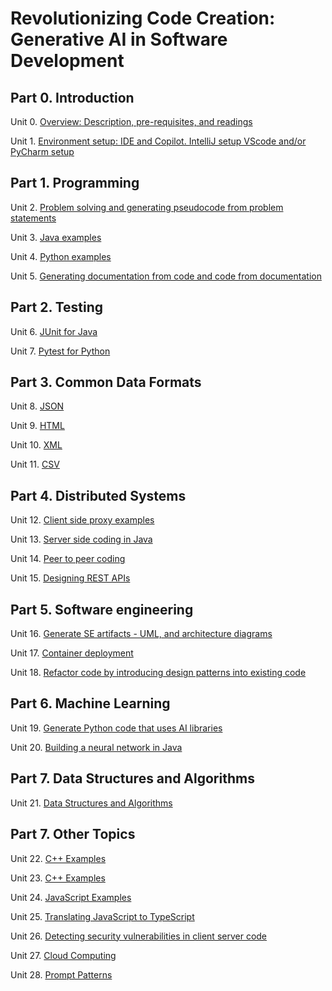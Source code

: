 # Revolutionizing Code Creation: Generative AI in Software Development


## Part 0. Introduction

Unit 0. [Overview: Description, pre-requisites, and readings](./Unit00-Overview)

Unit 1. [Environment setup: IDE and Copilot. IntelliJ setup VScode and/or PyCharm setup](./Unit01-Environment-Setup)



## Part 1. Programming

Unit 2. [Problem solving and generating pseudocode from problem statements](./Unit02-Problem-Soving-And-Pseudocode)

Unit 3. [Java examples](Unit03-Java-Examples)

Unit 4. [Python examples](Unit04-Python-Examples)

Unit 5. [Generating documentation from code and code from documentation](./Unit05-Generating-Documentation-From-Code-And-Code-From-Documentation)

## Part 2. Testing

Unit 6. [JUnit for Java](./Unit06-JUnit-For-Java)

Unit 7. [Pytest for Python](./Unit07-Pytest-For-Python)

## Part 3. Common Data Formats

Unit 8. [JSON](./Unit08-JSON)

Unit 9. [HTML](./Unit09-HTML)

Unit 10. [XML](./Unit10-XML)

Unit 11. [CSV](./Unit11-CSV)

## Part 4. Distributed Systems

Unit 12. [Client side proxy examples](./Unit12-Client-Side-Proxy-Examples)

Unit 13. [Server side coding in Java](./Unit13-Server-Side-Coding-In-Java)

Unit 14. [Peer to peer coding](./Unit14-Peer-To-Peer-Coding)

Unit 15. [Designing REST APIs](./Unit15-Designing-REST-APIs)


## Part 5. Software engineering

Unit 16. [Generate SE artifacts - UML, and architecture diagrams](./Unit16-Generating-SE-Artifacts-UML-and-Architecture-Diagrams)

Unit 17. [Container deployment](./Unit17-Container-Deployment)

Unit 18. [Refactor code by introducing design patterns into existing code](./Unit18-Refractor-Code-By-Introducing-Design-Patterns-Into-Existing-Code)

## Part 6. Machine Learning

Unit 19. [Generate Python code that uses AI libraries](./Unit19-Generate-Python-Code-That-Uses-AI-Libraries)

Unit 20. [Building a neural network in Java](./Unit20-Neural_Network_in_Java)

## Part 7. Data Structures and Algorithms

Unit 21. [Data Structures and Algorithms](./Unit21-Data-Structures-And-Algorithms)

## Part 7. Other Topics

Unit 22. [C++ Examples](./Unit22-C++-Examples)

Unit 23. [C++ Examples](./Unit23-Theoretical-Computer-Science)

Unit 24. [JavaScript Examples](./Unit24-JavaScript-Examples)

Unit 25. [Translating JavaScript to TypeScript](./Unit25-Translating-JavaScript-To-TypeScript)

Unit 26. [Detecting security vulnerabilities in client server code](./Unit26-Detecting-Security-Vulnerablities-In-Client-Server-Code)

Unit 27. [Cloud Computing](./Unit27-Cloud-Computing)

Unit 28. [Prompt Patterns](./Unit28-Prompt-Patterns)
